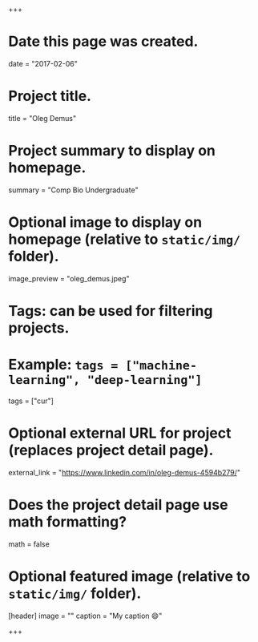 +++
# Date this page was created.
date = "2017-02-06"

# Project title.
title = "Oleg Demus"

# Project summary to display on homepage.
summary = "Comp Bio Undergraduate"

# Optional image to display on homepage (relative to `static/img/` folder).
image_preview = "oleg_demus.jpeg"

# Tags: can be used for filtering projects.
# Example: `tags = ["machine-learning", "deep-learning"]`
tags = ["cur"]

# Optional external URL for project (replaces project detail page).
external_link = "https://www.linkedin.com/in/oleg-demus-4594b279/"

# Does the project detail page use math formatting?
math = false

# Optional featured image (relative to `static/img/` folder).
[header]
image = ""
caption = "My caption :smile:"

+++
